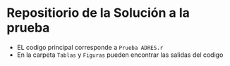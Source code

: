 # Repositiorio de la Solución a la prueba

* EL codigo principal corresponde a `Prueba ADRES.r`
* En la carpeta `Tablas` y `Figuras` pueden encontrar las salidas del codigo
